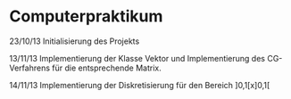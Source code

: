 Computerpraktikum
=================
23/10/13 Initialisierung des Projekts

13/11/13 Implementierung der Klasse Vektor und Implementierung 
des CG-Verfahrens für die entsprechende Matrix.

14/11/13 Implementierung der Diskretisierung für den Bereich ]0,1[x]0,1[
